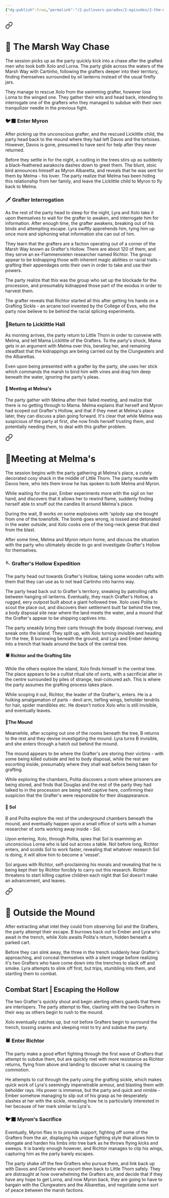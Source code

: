 ```yaml
---
{"dg-publish":true,"permalink":"/2-pullovers-paradox/2-episodes/2-the-marsh-way-convergence/episode-5-the-scourge-of-the-grafters/","created":"2025-10-03T14:53:10.517+02:00","updated":"2025-10-03T14:55:50.226+02:00"}
---
```



<div class="transclusion internal-embed is-loaded"><a class="markdown-embed-link" href="/2-pullovers-paradox/2-episodes/2-the-marsh-way-convergence/sessions/session-9-the-pullovers-paradox/" aria-label="Open link"><svg xmlns="http://www.w3.org/2000/svg" width="24" height="24" viewBox="0 0 24 24" fill="none" stroke="currentColor" stroke-width="2" stroke-linecap="round" stroke-linejoin="round" class="svg-icon lucide-link"><path d="M10 13a5 5 0 0 0 7.54.54l3-3a5 5 0 0 0-7.07-7.07l-1.72 1.71"></path><path d="M14 11a5 5 0 0 0-7.54-.54l-3 3a5 5 0 0 0 7.07 7.07l1.71-1.71"></path></svg></a><div class="markdown-embed">





# 🍃 The Marsh Way Chase

The session picks up as the party quickly kick into a chase after the grafted men who took both Xolo and Lorna. The party glide across the waters of the Marsh Way with Cartinho, following the grafters deeper into their territory, finding themselves surrounded by oil lanterns instead of the usual firefly jars.

They manage to rescue Xolo from the swimming grafter, however lose Lorna to the winged one. They gather their wits and head back, intending to interrogate one of the grafters who they managed to subdue with their own tranquilizer needle in the previous fight.
### 🐦‍⬛ Enter Myron

After picking up the unconscious grafter, and the rescued Licklittle child, the party head back to the mound where they had left Davos and the tortoises. However, Davos is gone, presumed to have sent for help after they never returned. 

Before they settle in for the night, a rustling in the trees stirs up as suddenly a black-feathered aarakocra dashes down to greet them. The blunt, stoic bird announces himself as Myron Albaretta, and reveals that he was sent for them by Melma - his lover. The party realize that Melma has been hiding this relationship from her family, and leave the Licklittle child to Myron to fly back to Melma. 
### 🗡️ Grafter Interrogation 

As the rest of the party head to sleep for the night, Lyra and Xolo take it upon themselves to wait for the grafter to awaken, and interrogate him for information. After enough time, the grafter awakens, breaking out of his binds and attempting escape. Lyra swiftly apprehends him, tying him up once more and siphoning what information she can out of him.

They learn that the grafters are a faction operating out of a corner of the Marsh Way known as Grafter's Hollow. There are about 120 of them, and they serve an ex-Flammenvielen researcher named Richtor. The group appear to be kidnapping those with inherent magic abilities or racial traits - grafting their appendages onto their own in order to take and use their powers. 

The party realize that this was the group who set up the blockade for the procession, and presumably kidnapped those part of the exodus in order to harvest them. 

The grafter reveals that Richtor started all this after getting his hands on a Grafting Sickle - an arcane tool invented by the College of Evos, who the party now believe to be behind the racial splicing experiments. 
### 🌲Return to Licklittle Hall

As morning arrives, the party return to Little Thorn in order to convene with Melma, and tell Mama Licklittle of the Grafters. To the party's shock, Mama gets in an argument with Melma over this, berating her, and remaining steadfast that the kidnappings are being carried out by the Clungwaters and the Albarettas. 

Even upon being presented with a grafter by the party, she uses her stick which commands the marsh to bind him with vines and drag him deep beneath the water, ignoring the party's pleas. 
#### 🌿 Meeting at Melma's

The party gather with Melma after their failed meeting, and realize that there is no getting through to Mama. Melma explains that herself and Myron had scoped out Grafter's Hollow, and that if they meet at Melma's place later, they can discuss a plan going forward. It's clear that while Melma was suspicious of the party at first, she now finds herself trusting them, and potentially needing them, to deal with this grafter problem.


</div></div>



<div class="transclusion internal-embed is-loaded"><a class="markdown-embed-link" href="/2-pullovers-paradox/2-episodes/2-the-marsh-way-convergence/sessions/session-10-the-pullovers-paradox/" aria-label="Open link"><svg xmlns="http://www.w3.org/2000/svg" width="24" height="24" viewBox="0 0 24 24" fill="none" stroke="currentColor" stroke-width="2" stroke-linecap="round" stroke-linejoin="round" class="svg-icon lucide-link"><path d="M10 13a5 5 0 0 0 7.54.54l3-3a5 5 0 0 0-7.07-7.07l-1.72 1.71"></path><path d="M14 11a5 5 0 0 0-7.54-.54l-3 3a5 5 0 0 0 7.07 7.07l1.71-1.71"></path></svg></a><div class="markdown-embed">





# 🌿Meeting at Melma's

The session begins with the party gathering at Melma's place, a cutely decorated cosy shack in the middle of Little Thorn. The party reunite with Davos here, who lets them know he has spoken to both Melma and Myron. 

While waiting for the pair, Ember experiments more with the sigil on her hand, and discovers that it allows her to rewind flame, suddenly finding herself able to snuff out the candles lit around Melma's place.

During the wait, B works on some explosives with 'splody sap she bought from one of the townsfolk. The bomb goes wrong, is tossed and detonated in the water outside, and Xolo cooks one of the long-neck geese that died from the blast.

After some time, Melma and Myron return home, and discuss the situation with the party who ultimately decide to go and investigate Grafter's Hollow for themselves.
### 🪡 Grafter's Hollow Expedition

The party head out towards Grafter's Hollow, taking some wooden rafts with them that they can use as to not lead Cartinho into harms way.

The party head back out to Grafter's territory, sneaking by patrolling rafts between hanging oil lanterns. Eventually, they reach Grafter's Hollow, a rugged, eery outpost built about a giant hollowed tree. Xolo uses Polita to scout the place out, and discovers their settlement built far behind the tree, a body disposal site near where the land meets the water, and a mound that the Grafter's appear to be shipping captives into.

The party sneakily bring their carts through the body disposal riverway, and sneak onto the island. They split up, with Xolo turning invisible and heading for the tree, B burrowing beneath the ground, and Lyra and Ember delving into a trench that leads around the back of the central tree.
#### 🕷️ Richtor and the Grafting Site

While the others explore the island, Xolo finds himself in the central tree. The place appears to be a cultist ritual site of sorts, with a sacrificial alter in the centre surrounded by piles of strange, teal-coloured ash. This is where the party assumes the grafting process takes place.

While scoping it out, Richtor, the leader of the Grafter's, enters. He is a hulking amalgamation of parts - devil arm, tiefling wings, beholder tendrils for hair, spider mandibles etc. He doesn't notice Xolo who is still invisible, and eventually leaves.

#### 🔗The Mound

Meanwhile, after scoping out one of the rooms beneath the tree, B returns to the rest and they devise investigating the mound. Lyra turns B invisible, and she enters through a hatch out behind the mound.

The mound appears to be where the Grafter's are storing their victims - with some being killed outside and led to body disposal, while the rest are escorting inside, presumably where they shall wait before being taken for grafting.

While exploring the chambers, Polita discovers a room where prisoners are being stored, and finds that Douglas and the rest of the party they had talked to in the procession are being held captive here, confirming their suspicion that the Grafter's were responsible for their disappearance. 
#### 🔭 Sol

B and Polita explore the rest of the underground chambers beneath the mound, and eventually happen upon a small office of sorts with a human researcher of sorts working away inside - Sol.

Upon entering, Xolo, through Polita, spies that Sol is examining an unconscious Lorna who is laid out across a table. Not before long, Richtor enters, and scolds Sol to work faster, revealing that whatever research Sol is doing, it will allow him to become a 'vessel'. 

Sol argues with Richtor, self-proclaiming his morals and revealing that he is being kept their by Richtor forcibly to carry out this research. Richtor threatens to start killing captive children each night that Sol doesn't make an advancement, and leaves.

</div></div>



<div class="transclusion internal-embed is-loaded"><a class="markdown-embed-link" href="/2-pullovers-paradox/2-episodes/2-the-marsh-way-convergence/sessions/session-11-the-pullovers-paradox/" aria-label="Open link"><svg xmlns="http://www.w3.org/2000/svg" width="24" height="24" viewBox="0 0 24 24" fill="none" stroke="currentColor" stroke-width="2" stroke-linecap="round" stroke-linejoin="round" class="svg-icon lucide-link"><path d="M10 13a5 5 0 0 0 7.54.54l3-3a5 5 0 0 0-7.07-7.07l-1.72 1.71"></path><path d="M14 11a5 5 0 0 0-7.54-.54l-3 3a5 5 0 0 0 7.07 7.07l1.71-1.71"></path></svg></a><div class="markdown-embed">





# 🚬 Outside the Mound

After extracting what intel they could from observing Sol and the Grafters, the party attempt their escape. B burrows back out to Ember and Lyra who await in the trench, while Xolo awaits Polita's return, hidden beneath a parked cart.

Before they can slink away, the three in the trench suddenly hear Grafter's approaching, and conceal themselves with a silent image before realizing it's two Grafters who have come down into the trenches to slack off and smoke. Lyra attempts to slink off first, but trips, stumbling into them, and startling them to combat.
## Combat Start | Escaping the Hollow

The two Grafter's quickly shout and begin alerting others guards that there are interlopers. The party attempt to flee, clashing with the two Grafters in their way as others begin to rush to the mound. 

Xolo eventually catches up, but not before Grafters begin to surround the trench, tossing snares and sleeping mist to try and subdue the party.
### 🕷️ Enter Richtor

The party make a good effort fighting through the first wave of Grafters that attempt to subdue them, but are quickly met with more resistance as Richtor returns, flying from above and landing to discover what is causing the commotion.

He attempts to cut through the party using the grafting sickle, which makes quick work of Lyra's seemingly impenetrable armour, and blasting them with beholder rays. His power is immense, but the party and quick and nimble - Ember somehow managing to slip out of his grasp as he desperately slashes at her with the sickle, revealing how he is particularly interested in her because of her mark similar to Lyra's.
### 🐦‍⬛ Myron's Sacrifice

Eventually, Myron flies in to provide support, fighting off some of the Grafters from the air, displaying his unique fighting style that allows him to elongate and harden his limbs into tree bark as he throws flying kicks and sweeps. It is barely enough however, and Richtor manages to clip his wings, capturing him as the party barely escapes. 

The party shake off the few Grafters who pursue them, and link back up with Davos and Cartinho who escort them back to Little Thorn safely. They are distraught at how overwhelming the Grafters are, and decide that if they have any hope to get Lorna, and now Myron back, they are going to have to bargain with the Clungwaters and the Albarettas, and negotiate some sort of peace between the marsh factions. 

</div></div>
